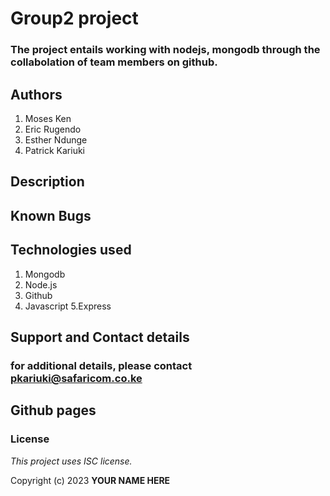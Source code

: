 
# Group2 project
### The project entails working with nodejs, mongodb through the collabolation of team members on github.

## Authors
1. Moses Ken
2. Eric Rugendo
3. Esther Ndunge
4. Patrick Kariuki

## Description

## Known Bugs

## Technologies used
1. Mongodb
2. Node.js
3. Github
4. Javascript
5.Express
## Support and Contact details
### for additional details, please contact pkariuki@safaricom.co.ke
## Github pages




### License

*This project uses ISC license.*

Copyright (c) 2023 **YOUR NAME HERE**

